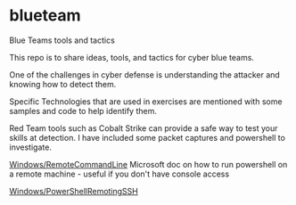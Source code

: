 # blueteam
Blue Teams tools and tactics


This repo is to share ideas, tools, and tactics for cyber blue teams.  

One of the challenges in cyber defense is understanding the attacker and knowing how to detect them.

Specific Technologies that are used in exercises are mentioned with some samples and code to help identify them.

Red Team tools such as Cobalt Strike can provide a safe way to test your skills at detection.  I have included some packet captures and powershell to investigate.

[Windows/RemoteCommandLine](Windows/RemoteCommandLine)  Microsoft doc on how to run powershell on a remote machine - useful if you don't have console access

[Windows/PowerShellRemotingSSH](Windows/PowerShellRemotingSSH)
